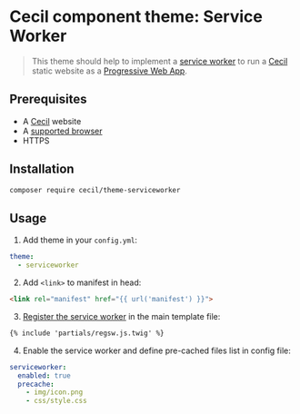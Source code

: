 # Cecil component theme: Service Worker

> This theme should help to implement a [service worker](https://developers.google.com/web/fundamentals/getting-started/primers/service-workers#what_is_a_service_worker) to run a [Cecil](https://cecil.app) static website as a [Progressive Web App](https://developers.google.com/web/progressive-web-apps/).

## Prerequisites
* A [Cecil](https://cecil.app) website
* A [supported browser](https://developer.mozilla.org/docs/Web/API/Service_Worker_API/Using_Service_Workers#Compatibilit%C3%A9_des_navigateurs)
* HTTPS

## Installation

```bash
composer require cecil/theme-serviceworker
```

## Usage

1. Add theme in your `config.yml`:  
```yaml
theme:
  - serviceworker
```
2. Add `<link>` to manifest in head:  
```html
<link rel="manifest" href="{{ url('manifest') }}">
```
3. [Register the service worker](https://developers.google.com/web/fundamentals/primers/service-workers/registration#common_registration_boilerplate) in the main template file:  
```html
{% include 'partials/regsw.js.twig' %}
```
4. Enable the service worker and define pre-cached files list in config file:  
```yaml
serviceworker:
  enabled: true
  precache:
    - img/icon.png
    - css/style.css
```
